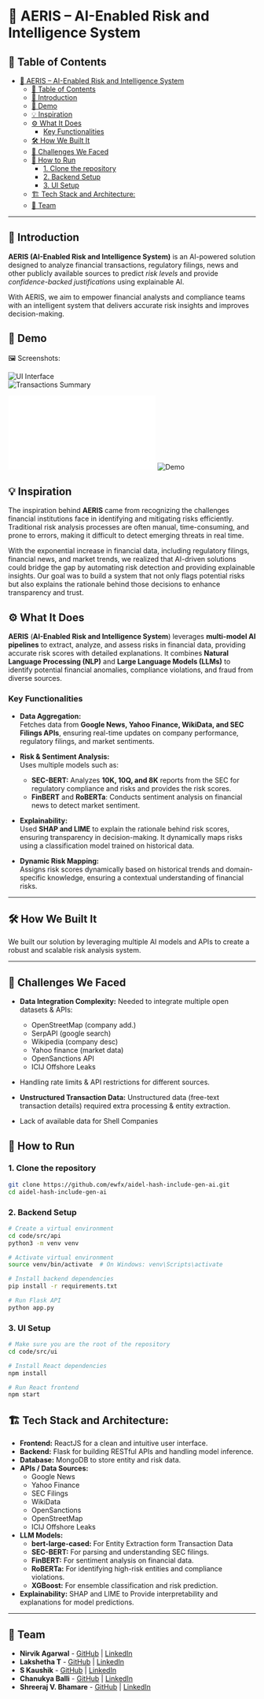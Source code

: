# 🚀 AERIS – AI-Enabled Risk and Intelligence System

## 📌 Table of Contents

- [🚀 AERIS – AI-Enabled Risk and Intelligence System](#-aeris--ai-enabled-risk-and-intelligence-system)
  - [📌 Table of Contents](#-table-of-contents)
  - [🎯 Introduction](#-introduction)
  - [🎥 Demo](#-demo)
  - [💡 Inspiration](#-inspiration)
  - [⚙️ What It Does](#️-what-it-does)
    - [Key Functionalities](#key-functionalities)
  - [🛠️ How We Built It](#️-how-we-built-it)
  - [🚧 Challenges We Faced](#-challenges-we-faced)
  - [🏃 How to Run](#-how-to-run)
    - [1. Clone the repository](#1-clone-the-repository)
    - [2. Backend Setup](#2-backend-setup)
    - [3. UI Setup](#3-ui-setup)
  - [🏗️ Tech Stack and Architecture:](#️-tech-stack-and-architecture)
  - [👥 Team](#-team)

---

## 🎯 Introduction

**AERIS (AI-Enabled Risk and Intelligence System)** is an AI-powered solution designed to analyze financial transactions, regulatory filings, news and other publicly available sources to predict _risk levels_ and provide _confidence-backed justifications_ using explainable AI.

With AERIS, we aim to empower financial analysts and compliance teams with an intelligent system that delivers accurate risk insights and improves decision-making.

## 🎥 Demo

🖼️ Screenshots:

![UI Interface](/artifacts/demo/UI%20Screenshots/UI%20Interface.png)
<br />
![Transactions Summary](/artifacts/demo/UI%20Screenshots/TransactionsSummary.png)

![Presentation](/artifacts/demo/presentation.pdf)
![Demo](https://drive.google.com/drive/folders/1urYtKJJTK58e3jBJbD-J-1a5ubKv7Xe9?usp=drive_link)

## 💡 Inspiration

The inspiration behind **AERIS** came from recognizing the challenges financial institutions face in identifying and mitigating risks efficiently. Traditional risk analysis processes are often manual, time-consuming, and prone to errors, making it difficult to detect emerging threats in real time.

With the exponential increase in financial data, including regulatory filings, financial news, and market trends, we realized that AI-driven solutions could bridge the gap by automating risk detection and providing explainable insights. Our goal was to build a system that not only flags potential risks but also explains the rationale behind those decisions to enhance transparency and trust.

## ⚙️ What It Does

**AERIS** (**AI-Enabled Risk and Intelligence System**) leverages **multi-model AI pipelines** to extract, analyze, and assess risks in financial data, providing accurate risk scores with detailed explanations. It combines **Natural Language Processing (NLP)** and **Large Language Models (LLMs)** to identify potential financial anomalies, compliance violations, and fraud from diverse sources.

### Key Functionalities

- **Data Aggregation:**  
   Fetches data from **Google News, Yahoo Finance, WikiData, and SEC Filings APIs**, ensuring real-time updates on company performance, regulatory filings, and market sentiments.

- **Risk & Sentiment Analysis:**  
   Uses multiple models such as:

  - **SEC-BERT:** Analyzes **10K, 10Q, and 8K** reports from the SEC for regulatory compliance and risks and provides the risk scores.
  - **FinBERT** and **RoBERTa**: Conducts sentiment analysis on financial news to detect market sentiment.

- **Explainability:**  
   Used **SHAP and LIME** to explain the rationale behind risk scores, ensuring transparency in decision-making. It dynamically maps risks using a classification model trained on historical data.

- **Dynamic Risk Mapping:**  
   Assigns risk scores dynamically based on historical trends and domain-specific knowledge, ensuring a contextual understanding of financial risks.

---

## 🛠️ How We Built It

We built our solution by leveraging multiple AI models and APIs to create a robust and scalable risk analysis system.

---

## 🚧 Challenges We Faced

- **Data Integration Complexity:**
  Needed to integrate multiple open datasets & APIs:
  - OpenStreetMap (company add.)
  - SerpAPI (google search)
  - Wikipedia (company desc)
  - Yahoo finance (market data)
  - OpenSanctions API
  - ICIJ Offshore Leaks
- Handling rate limits & API restrictions for different sources.

- **Unstructured Transaction Data:** Unstructured data (free-text transaction details) required extra processing & entity extraction.

- Lack of available data for Shell Companies

## 🏃 How to Run

### 1. Clone the repository

```bash
git clone https://github.com/ewfx/aidel-hash-include-gen-ai.git
cd aidel-hash-include-gen-ai
```

### 2. Backend Setup

```bash
# Create a virtual environment
cd code/src/api
python3 -m venv venv

# Activate virtual environment
source venv/bin/activate  # On Windows: venv\Scripts\activate

# Install backend dependencies
pip install -r requirements.txt

# Run Flask API
python app.py
```

### 3. UI Setup

```bash
# Make sure you are the root of the repository
cd code/src/ui

# Install React dependencies
npm install

# Run React frontend
npm start
```

## 🏗️ Tech Stack and Architecture:

- **Frontend:** ReactJS for a clean and intuitive user interface.
- **Backend:** Flask for building RESTful APIs and handling model inference.
- **Database:** MongoDB to store entity and risk data.
- **APIs / Data Sources:**
  - Google News
  - Yahoo Finance
  - SEC Filings
  - WikiData
  - OpenSanctions
  - OpenStreetMap
  - ICIJ Offshore Leaks
- **LLM Models:**
  - **bert-large-cased:** For Entity Extraction form Transaction Data
  - **SEC-BERT:** For parsing and understanding SEC filings.
  - **FinBERT:** For sentiment analysis on financial data.
  - **RoBERTa:** For identifying high-risk entities and compliance violations.
  - **XGBoost:** For ensemble classification and risk prediction.
- **Explainability:** SHAP and LIME to Provide interpretability and explanations for model predictions.

---

## 👥 Team

- **Nirvik Agarwal** - [GitHub](https://github.com/nirvikagarwal) | [LinkedIn](https://in.linkedin.com/in/nirvik-agarwal)
- **Lakshetha T** - [GitHub](https://github.com/lakshethaaa) | [LinkedIn](https://www.linkedin.com/in/lakshetha-t-99107a225/)
- **S Kaushik** - [GitHub](https://github.com/Kaushik1223) | [LinkedIn](https://www.linkedin.com/in/kaushik1223/)
- **Chanukya Balli** - [GitHub](https://github.com/Chanukya0426) | [LinkedIn](https://www.linkedin.com/in/balli-chanukya-52191123a?utm_source=share&utm_campaign=share_via&utm_content=profile&utm_medium=android_app)
- **Shreeraj V. Bhamare** - [GitHub](https://github.com/shreerajbhamare) | [LinkedIn](https://www.linkedin.com/in/shreerajbhamare/)
